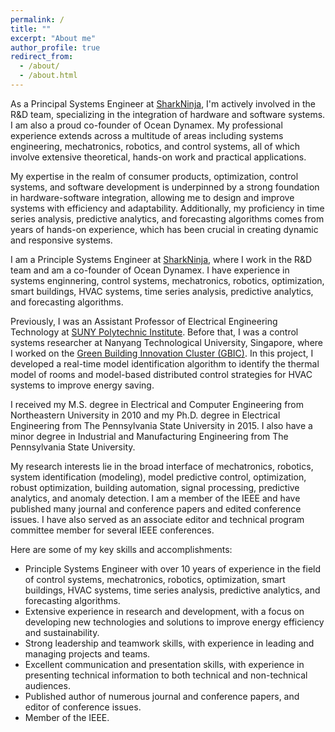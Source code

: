 ```yaml
---
permalink: /
title: ""
excerpt: "About me"
author_profile: true
redirect_from: 
  - /about/
  - /about.html
---
```


As a Principal Systems Engineer at [SharkNinja](https://www.sharkninja.com/), I'm actively involved in the R&D team, specializing in the integration of hardware and software systems. I am also a proud co-founder of Ocean Dynamex. My professional experience extends across a multitude of areas including systems engineering, mechatronics, robotics, and control systems, all of which involve extensive theoretical, hands-on work and practical applications.

My expertise in the realm of consumer products, optimization, control systems, and software development is underpinned by a strong foundation in hardware-software integration, allowing me to design and improve systems with efficiency and adaptability. Additionally, my proficiency in time series analysis, predictive analytics, and forecasting algorithms comes from years of hands-on experience, which has been crucial in creating dynamic and responsive systems.

I am a Principle Systems Engineer at  [SharkNinja](https://www.sharkninja.com/), where I work in the R&D team and am a co-founder of Ocean Dynamex. I have experience in systems enginnering, control systems, mechatronics, robotics, optimization, smart buildings, HVAC systems, time series analysis, predictive analytics, and forecasting algorithms.

Previously, I was an Assistant Professor of Electrical Engineering Technology at [SUNY Polytechnic Institute](https://sunypoly.edu/). Before that, I was a control systems researcher at Nanyang Technological University, Singapore, where I worked on the [Green Building Innovation Cluster (GBIC)](https://intelligentsystemseee.ntu.edu.sg/cpisrg/gbic/gbic_index.html). In this project, I developed a real-time model identification algorithm to identify the thermal model of rooms and model-based distributed control strategies for HVAC systems to improve energy saving.

I received my M.S. degree in Electrical and Computer Engineering from Northeastern University in 2010 and my Ph.D. degree in Electrical Engineering from The Pennsylvania State University in 2015. I also have a minor degree in Industrial and Manufacturing Engineering from The Pennsylvania State University.

My research interests lie in the broad interface of mechatronics, robotics, system identification (modeling), model predictive control, optimization, robust optimization, building automation, signal processing, predictive analytics, and anomaly detection. I am a member of the IEEE and have published many journal and conference papers and edited conference issues. I have also served as an associate editor and technical program committee member for several IEEE conferences.

Here are some of my key skills and accomplishments:

* Principle Systems Engineer with over 10 years of experience in the field of control systems, mechatronics, robotics, optimization, smart buildings, HVAC systems, time series analysis, predictive analytics, and forecasting algorithms.
* Extensive experience in research and development, with a focus on developing new technologies and solutions to improve energy efficiency and sustainability.
* Strong leadership and teamwork skills, with experience in leading and managing projects and teams.
* Excellent communication and presentation skills, with experience in presenting technical information to both technical and non-technical audiences.
* Published author of numerous journal and conference papers, and editor of conference issues.
* Member of the IEEE.